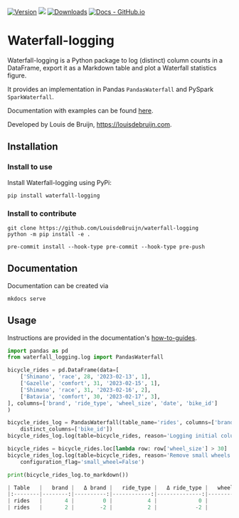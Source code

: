 [![Version](https://img.shields.io/pypi/v/waterfall-logging)](https://pypi.org/project/waterfall-logging/)
[![](https://img.shields.io/badge/python-3.8+-blue.svg)](https://www.python.org/downloads/)
[![Downloads](https://pepy.tech/badge/waterfall-logging)](https://pepy.tech/project/waterfall-logging)
[![Docs - GitHub.io](https://img.shields.io/static/v1?logo=readthdocs&style=flat&color=blue&label=docs&message=waterfall-statistics)][#docs-package]

[#docs-package]: https://LouisdeBruijn.github.io/waterfall-logging/

# Waterfall-logging

Waterfall-logging is a Python package to log (distinct) column counts in a DataFrame, export it as a Markdown table and plot a Waterfall statistics figure.

It provides an implementation in Pandas `PandasWaterfall` and PySpark `SparkWaterfall`.

Documentation with examples can be found [here](https://LouisdeBruijn.github.io/waterfall-logging).

Developed by Louis de Bruijn, https://louisdebruijn.com.


## Installation

### Install to use
Install Waterfall-logging using PyPi:

```commandline
pip install waterfall-logging
```

### Install to contribute

```commandline
git clone https://github.com/LouisdeBruijn/waterfall-logging
python -m pip install -e .

pre-commit install --hook-type pre-commit --hook-type pre-push
```

## Documentation

Documentation can be created via

```commandline
mkdocs serve
```

## Usage

Instructions are provided in the documentation's [how-to-guides](https://LouisdeBruijn.github.io/waterfall-logging//how-to-guides/).

```python
import pandas as pd
from waterfall_logging.log import PandasWaterfall

bicycle_rides = pd.DataFrame(data=[
    ['Shimano', 'race', 28, '2023-02-13', 1],
    ['Gazelle', 'comfort', 31, '2023-02-15', 1],
    ['Shimano', 'race', 31, '2023-02-16', 2],
    ['Batavia', 'comfort', 30, '2023-02-17', 3],
], columns=['brand', 'ride_type', 'wheel_size', 'date', 'bike_id']
)

bicycle_rides_log = PandasWaterfall(table_name='rides', columns=['brand', 'ride_type', 'wheel_size'],
    distinct_columns=['bike_id'])
bicycle_rides_log.log(table=bicycle_rides, reason='Logging initial column values', configuration_flag='')

bicycle_rides = bicycle_rides.loc[lambda row: row['wheel_size'] > 30]
bicycle_rides_log.log(table=bicycle_rides, reason='Remove small wheels',
    configuration_flag='small_wheel=False')

print(bicycle_rides_log.to_markdown())

| Table   |   brand |   Δ brand |   ride_type |   Δ ride_type |   wheel_size |   Δ wheel_size |   bike_id |   Δ bike_id |   Rows |   Δ Rows | Reason                        | Configurations flag   |
|:--------|--------:|----------:|------------:|--------------:|-------------:|---------------:|----------:|------------:|-------:|---------:|:------------------------------|:----------------------|
| rides   |       4 |         0 |           4 |             0 |            4 |              0 |         3 |           0 |      4 |        0 | Logging initial column values |                       |
| rides   |       2 |        -2 |           2 |            -2 |            2 |             -2 |         2 |          -1 |      2 |       -2 | Remove small wheels           | small_wheel=False     |
```
